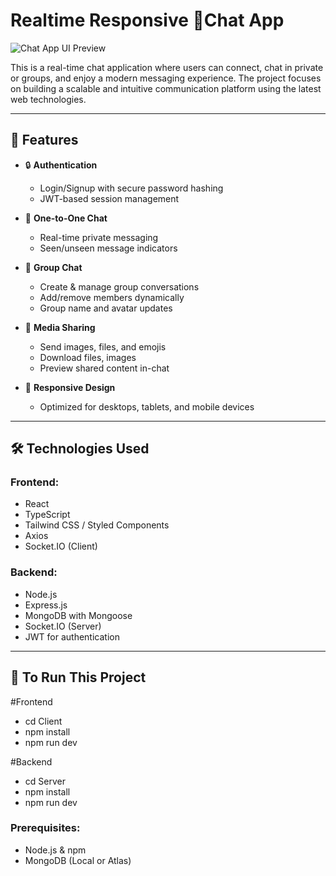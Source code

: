# Realtime Responsive 💬Chat App

<img src="https://github.com/VishalRaj20/ChatApp/blob/main/assets/ChatUI.png" alt="Chat App UI Preview" />

This is a real-time chat application where users can connect, chat in private or groups, and enjoy a modern messaging experience. The project focuses on building a scalable and intuitive communication platform using the latest web technologies.

---

## 🚀 Features

- 🔒 **Authentication**
  - Login/Signup with secure password hashing
  - JWT-based session management

- 💬 **One-to-One Chat**
  - Real-time private messaging
  - Seen/unseen message indicators

- 👥 **Group Chat**
  - Create & manage group conversations
  - Add/remove members dynamically
  - Group name and avatar updates

- 📁 **Media Sharing**
  - Send images, files, and emojis
  - Download files, images
  - Preview shared content in-chat

- 📱 **Responsive Design**
  - Optimized for desktops, tablets, and mobile devices

---

## 🛠️ Technologies Used

### Frontend:
- React
- TypeScript
- Tailwind CSS / Styled Components
- Axios
- Socket.IO (Client)

### Backend:
- Node.js
- Express.js
- MongoDB with Mongoose
- Socket.IO (Server)
- JWT for authentication

---

## 🧪 To Run This Project

#Frontend
- cd Client
- npm install
- npm run dev

#Backend
- cd Server
- npm install
- npm run dev


### Prerequisites:
- Node.js & npm
- MongoDB (Local or Atlas)
